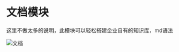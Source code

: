 # 文档模块

这里不做太多的说明，此模块可以轻松搭建企业自有的知识库，md语法


![文档](https://cdn.nlark.com/yuque/0/2020/png/96043/1582870784951-d619176c-5ef8-48b4-8b38-74ca1550dc9b.png?x-oss-process=image%2Fresize%2Cw_746)
